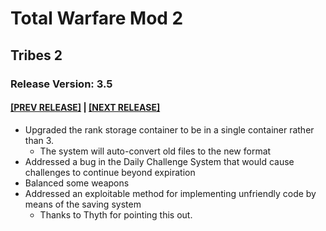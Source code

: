 # Total Warfare Mod 2
## Tribes 2
### Release Version: 3.5
#### [[PREV RELEASE]](3.4.md) | [[NEXT RELEASE]](3.6.md)
* Upgraded the rank storage container to be in a single container rather than 3.
  * The system will auto-convert old files to the new format
* Addressed a bug in the Daily Challenge System that would cause challenges to continue beyond expiration
* Balanced some weapons
* Addressed an exploitable method for implementing unfriendly code by means of the saving system
  * Thanks to Thyth for pointing this out.